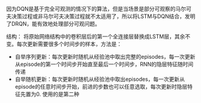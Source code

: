 因为DQN是基于完全可观测的情况下的算法，但是当场景是部分可观察的马尔可夫决策过程或非马尔可夫决策过程就不太适用了，所以将LSTM与DQN结合，发明了DRQN，能有效地处理部分可观问题。

结构： 将原始网络结构中的卷积层后的第一个全连接层替换成LSTM层，其余不变。每次更新需要很多个时间步的样本，方法是：
- 自举序列更新：每次更新时随机从经验池中取出完整的episodes，每一次更新从episode的第一个时间步开始直至最后一个时间步，RNN的隐层特征随时间传递
- 自举随机更新：每次更新时随机从经验池中取出episodes，每一次更新从episode的任意时间步开始，前进的步数也可以任意选取，每次更新时隐层特征先置为0.
使用的是第二种




















